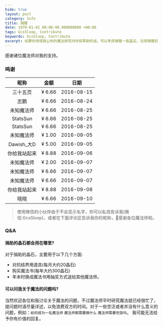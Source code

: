 ```yaml
---
hide: true
layout: post
category: Info
title: 捐赠
date: 1970-01-01 00:00:00.000000000 +00:00
tags: GcsSloop, Contribute
keywords: GcsSloop, Contribute
excerpt: 如果你觉得我公布的魔法研究对你有帮助的话，可以考虑捐赠一些晶石，记得捐赠后在留言板下面写上您的姓名或者昵称，以及可以在社交网络上找到的链接，以便将您添加到捐赠列表。
---
```


感谢诸位魔法师对我的支持。

### 鸣谢

|    昵称     |   金额   |     日期     |
| :-------: | :----: | :--------: |
|   三十五页    | ¥ 6.66 | 2016-08-15 |
|    志鹏     | ¥ 6.66 | 2016-08-24 |
|   未知魔法师   | ¥ 6.66 | 2016-08-25 |
| StatsSun  | ¥ 6.66 | 2016-08-25 |
| StatsSun  | ¥ 6.66 | 2016-08-25 |
|   未知魔法师   | ¥ 1.00 | 2016-09-05 |
| Dawish_大D | ¥ 5.00 | 2016-09-05 |
|  你给我站起来   | ¥ 8.88 | 2016-09-06 |
|   未知魔法师   | ¥ 2.00 | 2016-09-07 |
|   未知魔法师   | ¥ 6.66 | 2016-09-07 |
|   未知魔法师   | ¥ 6.66 | 2016-09-07 |
|  你给我站起来   | ¥ 8.88 | 2016-09-08 |
|    晓晓     | ¥ 6.66 | 2016-09-10 |



>使用微信的小伙伴由于不会显示名字，你可以私信告诉我(微信:GcsSloop)，或者在下面评论区告诉我你的昵称，🙏感谢各位魔法师啦。



### Q&A

#### 捐助的晶石都会用在哪里?

对于捐助的晶石，主要用于以下几个方面:

* 对抗结界用道具(每月大约20晶石)
* 购买魔法书(每年大约300晶石)
* 年末时换成魔法书用抽奖方式送给其他魔法师。



#### 可以问我关于魔法的问题吗?

当然欢迎各位和我讨论关于魔法的问题，不过魔法师平时研究魔法就已经很忙了，提问题时请尽量详述，以免浪费双方的时间。对于一些空泛或者并没有什么意义的问题，例如：`如何成为一名魔法师` `魔法师都需要做什么` `魔法师需要吃饭吗`， 我可能无法给予你有价值的回复。

